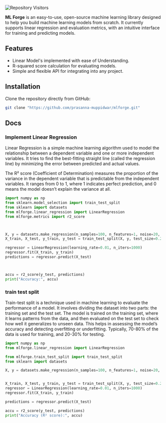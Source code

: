 

![Repository Visitors](https://komarev.com/ghpvc/?username=prasanna-muppidwar&color=blue&label=Repository+Visitors)

**ML Forge** is an easy-to-use, open-source machine learning library designed to help you build machine learning models from scratch. It currently supports linear regression and evaluation metrics, with an intuitive interface for training and predicting models.

## Features
- Linear Model's implemented with ease of Understanding.
- R-squared score calculation for evaluating models.
- Simple and flexible API for integrating into any project.

## Installation

Clone the repository directly from GitHub:

```bash
git clone "https://github.com/prasanna-muppidwar/mlforge.git"
```

## Docs 

### Implement Linear Regression 
Linear Regression is a simple machine learning algorithm used to model the relationship between a dependent variable and one or more independent variables. It tries to find the best-fitting straight line (called the regression line) by minimizing the error between predicted and actual values.

The R² score (Coefficient of Determination) measures the proportion of the variance in the dependent variable that is predictable from the independent variables. It ranges from 0 to 1, where 1 indicates perfect prediction, and 0 means the model doesn’t explain the variance at all.

``` python
import numpy as np
from sklearn.model_selection import train_test_split
from sklearn import datasets
from mlforge.linear_regression import LinearRegression
from mlforge.metrics import r2_score



X, y = datasets.make_regression(n_samples=100, n_features=1, noise=20, random_state=4) 
X_train, X_test, y_train, y_test = train_test_split(X, y, test_size=0.2, random_state=1234)

regressor = LinearRegression(learning_rate=0.01, n_iters=1000)
regressor.fit(X_train, y_train)
predictions = regressor.predict(X_test)



accu = r2_score(y_test, predictions)
print("Accuracy:", accu)


```
### train test split
Train-test split is a technique used in machine learning to evaluate the performance of a model. It involves dividing the dataset into two parts: the training set and the test set. The model is trained on the training set, where it learns patterns from the data, and then evaluated on the test set to check how well it generalizes to unseen data. This helps in assessing the model’s accuracy and detecting overfitting or underfitting. Typically, 70-80% of the data is used for training, and 20-30% for testing.
```python
import numpy as np
from mlforge.linear_regression import LinearRegression

from mlforge.train_test_split import train_test_split
from sklearn import datasets

X, y = datasets.make_regression(n_samples=100, n_features=1, noise=20, random_state=4)


X_train, X_test, y_train, y_test = train_test_split(X, y, test_size=0.2, random_state=1234)
regressor = LinearRegression(learning_rate=0.01, n_iters=1000)
regressor.fit(X_train, y_train)  

predictions = regressor.predict(X_test)

accu = r2_score(y_test, predictions)
print("Accuracy (R² score):", accu)

```
